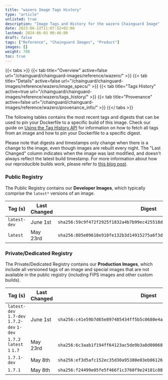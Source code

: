 ```yaml
---
title: "wazero Image Tags History"
type: "article"
unlisted: true
description: "Image Tags and History for the wazero Chainguard Image"
date: 2023-06-22T11:07:52+02:00
lastmod: 2024-06-03 00:46:08
draft: false
tags: ["Reference", "Chainguard Images", "Product"]
images: []
weight: 700
toc: true
---
```


{{< tabs >}}
{{< tab title="Overview" active=false url="/chainguard/chainguard-images/reference/wazero/" >}}
{{< tab title="Details" active=false url="/chainguard/chainguard-images/reference/wazero/image_specs/" >}}
{{< tab title="Tags History" active=true url="/chainguard/chainguard-images/reference/wazero/tags_history/" >}}
{{< tab title="Provenance" active=false url="/chainguard/chainguard-images/reference/wazero/provenance_info/" >}}
{{</ tabs >}}

The following tables contains the most recent tags and digests that can be used to pin your Dockerfile to a specific build of this image. Check our guide on [Using the Tag History API](/chainguard/chainguard-images/using-the-tag-history-api/) for information on how to fetch all tags from an image and how to pin your Dockerfile to a specific digest.

Please note that digests and timestamps only change when there is a change to the image, even though images are rebuilt every night. The "Last Changed" column indicates when the image was last modified, and doesn't always reflect the latest build timestamp. For more information about how our reproducible builds work, please refer to [this blog post](https://www.chainguard.dev/unchained/reproducing-chainguards-reproducible-image-builds).

### Public Registry
The Public Registry contains our **Developer Images**, which typically comprise the `latest*` versions of an image.

| Tag (s)       | Last Changed | Digest                                                                    |
|---------------|--------------|---------------------------------------------------------------------------|
|  `latest-dev` | June 1st     | `sha256:59c9f472f2925f1832a4b7b99ec425518d7dce7bce8248d40717fbac9e99774b` |
|  `latest`     | May 23rd     | `sha256:805e09618e910fe132b3d14915275a6f3d4eedf83b41cc2bc8feefdb9511dc6a` |


### Private/Dedicated Registry
The Private/Dedicated Registry contains our **Production Images**, which include all versioned tags of an image and special images that are not available in the public registry (including FIPS images and other custom builds).

| Tag (s)                                     | Last Changed | Digest                                                                    |
|---------------------------------------------|--------------|---------------------------------------------------------------------------|
|  `latest-dev` `1.7-dev` `1.7.2-dev` `1-dev` | June 1st     | `sha256:c41e59b7d65e897485434ff5b5c0680e4a2f729b4d216fa8744bdf3ff73f68ff` |
|  `1.7.2` `latest` `1` `1.7`                 | May 23rd     | `sha256:6c3aab1f194ff64123ac5de9b3a8d000683f02200aed903fb8f415b357ae34c8` |
|  `1.7.1-dev`                                | May 8th      | `sha256:ef3d5afc152ec35d30a95380e03eb0612675081c5e1146200d5a4ed9010b89e6` |
|  `1.7.1`                                    | May 8th      | `sha256:f24499e05fe5f466f1c3760f9e24101c083042c9a91af401022ba6d200398022` |

